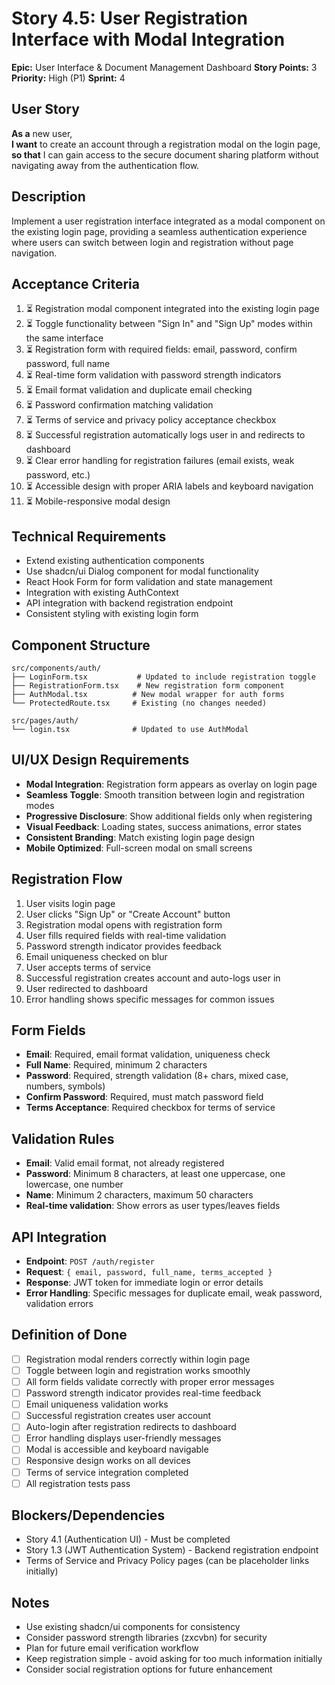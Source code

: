 # Story 4.5: User Registration Interface with Modal Integration

**Epic:** User Interface & Document Management Dashboard
**Story Points:** 3
**Priority:** High (P1)
**Sprint:** 4

## User Story
**As a** new user,  
**I want** to create an account through a registration modal on the login page,  
**so that** I can gain access to the secure document sharing platform without navigating away from the authentication flow.

## Description
Implement a user registration interface integrated as a modal component on the existing login page, providing a seamless authentication experience where users can switch between login and registration without page navigation.

## Acceptance Criteria
1. ⏳ Registration modal component integrated into the existing login page
2. ⏳ Toggle functionality between "Sign In" and "Sign Up" modes within the same interface
3. ⏳ Registration form with required fields: email, password, confirm password, full name
4. ⏳ Real-time form validation with password strength indicators
5. ⏳ Email format validation and duplicate email checking
6. ⏳ Password confirmation matching validation
7. ⏳ Terms of service and privacy policy acceptance checkbox
8. ⏳ Successful registration automatically logs user in and redirects to dashboard
9. ⏳ Clear error handling for registration failures (email exists, weak password, etc.)
10. ⏳ Accessible design with proper ARIA labels and keyboard navigation
11. ⏳ Mobile-responsive modal design

## Technical Requirements
- Extend existing authentication components
- Use shadcn/ui Dialog component for modal functionality
- React Hook Form for form validation and state management
- Integration with existing AuthContext
- API integration with backend registration endpoint
- Consistent styling with existing login form

## Component Structure
```
src/components/auth/
├── LoginForm.tsx           # Updated to include registration toggle
├── RegistrationForm.tsx    # New registration form component
├── AuthModal.tsx          # New modal wrapper for auth forms
└── ProtectedRoute.tsx     # Existing (no changes needed)

src/pages/auth/
└── login.tsx              # Updated to use AuthModal
```

## UI/UX Design Requirements
- **Modal Integration**: Registration form appears as overlay on login page
- **Seamless Toggle**: Smooth transition between login and registration modes
- **Progressive Disclosure**: Show additional fields only when registering
- **Visual Feedback**: Loading states, success animations, error states
- **Consistent Branding**: Match existing login page design
- **Mobile Optimized**: Full-screen modal on small screens

## Registration Flow
1. User visits login page
2. User clicks "Sign Up" or "Create Account" button
3. Registration modal opens with registration form
4. User fills required fields with real-time validation
5. Password strength indicator provides feedback
6. Email uniqueness checked on blur
7. User accepts terms of service
8. Successful registration creates account and auto-logs user in
9. User redirected to dashboard
10. Error handling shows specific messages for common issues

## Form Fields
- **Email**: Required, email format validation, uniqueness check
- **Full Name**: Required, minimum 2 characters
- **Password**: Required, strength validation (8+ chars, mixed case, numbers, symbols)
- **Confirm Password**: Required, must match password field
- **Terms Acceptance**: Required checkbox for terms of service

## Validation Rules
- **Email**: Valid email format, not already registered
- **Password**: Minimum 8 characters, at least one uppercase, one lowercase, one number
- **Name**: Minimum 2 characters, maximum 50 characters
- **Real-time validation**: Show errors as user types/leaves fields

## API Integration
- **Endpoint**: `POST /auth/register`
- **Request**: `{ email, password, full_name, terms_accepted }`
- **Response**: JWT token for immediate login or error details
- **Error Handling**: Specific messages for duplicate email, weak password, validation errors

## Definition of Done
- [ ] Registration modal renders correctly within login page
- [ ] Toggle between login and registration works smoothly
- [ ] All form fields validate correctly with proper error messages
- [ ] Password strength indicator provides real-time feedback
- [ ] Email uniqueness validation works
- [ ] Successful registration creates user account
- [ ] Auto-login after registration redirects to dashboard
- [ ] Error handling displays user-friendly messages
- [ ] Modal is accessible and keyboard navigable
- [ ] Responsive design works on all devices
- [ ] Terms of service integration completed
- [ ] All registration tests pass

## Blockers/Dependencies
- Story 4.1 (Authentication UI) - Must be completed
- Story 1.3 (JWT Authentication System) - Backend registration endpoint
- Terms of Service and Privacy Policy pages (can be placeholder links initially)

## Notes
- Use existing shadcn/ui components for consistency
- Consider password strength libraries (zxcvbn) for security
- Plan for future email verification workflow
- Keep registration simple - avoid asking for too much information initially
- Consider social registration options for future enhancement